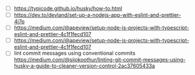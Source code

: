 - [ ] https://typicode.github.io/husky/how-to.html
- [ ] https://dev.to/devland/set-up-a-nodejs-app-with-eslint-and-prettier-4i7p
- [ ] https://medium.com/@apeview/setup-node-js-projects-with-typescript-eslint-and-prettier-4c1f1fecd107
- [ ] https://medium.com/@apeview/setup-node-js-projects-with-typescript-eslint-and-prettier-4c1f1fecd107
- [ ] lint commit messages using conventional commits https://medium.com/@sijokoothur/linting-git-commit-messages-using-husky-a-guide-to-cleaner-version-control-2ac37605433a